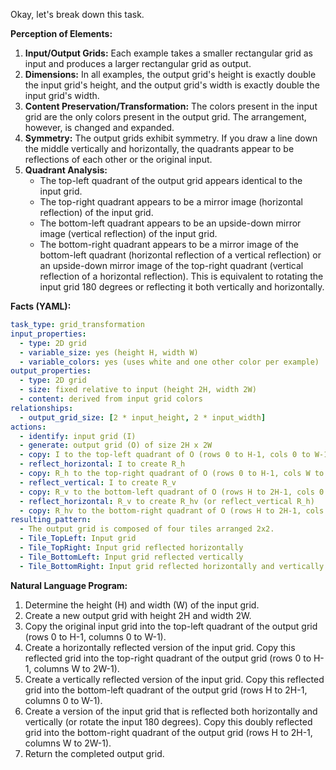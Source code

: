 Okay, let's break down this task.

**Perception of Elements:**

1.  **Input/Output Grids:** Each example takes a smaller rectangular grid as input and produces a larger rectangular grid as output.
2.  **Dimensions:** In all examples, the output grid's height is exactly double the input grid's height, and the output grid's width is exactly double the input grid's width.
3.  **Content Preservation/Transformation:** The colors present in the input grid are the only colors present in the output grid. The arrangement, however, is changed and expanded.
4.  **Symmetry:** The output grids exhibit symmetry. If you draw a line down the middle vertically and horizontally, the quadrants appear to be reflections of each other or the original input.
5.  **Quadrant Analysis:**
    *   The top-left quadrant of the output grid appears identical to the input grid.
    *   The top-right quadrant appears to be a mirror image (horizontal reflection) of the input grid.
    *   The bottom-left quadrant appears to be an upside-down mirror image (vertical reflection) of the input grid.
    *   The bottom-right quadrant appears to be a mirror image of the bottom-left quadrant (horizontal reflection of a vertical reflection) or an upside-down mirror image of the top-right quadrant (vertical reflection of a horizontal reflection). This is equivalent to rotating the input grid 180 degrees or reflecting it both vertically and horizontally.

**Facts (YAML):**


```yaml
task_type: grid_transformation
input_properties:
  - type: 2D grid
  - variable_size: yes (height H, width W)
  - variable_colors: yes (uses white and one other color per example)
output_properties:
  - type: 2D grid
  - size: fixed relative to input (height 2H, width 2W)
  - content: derived from input grid colors
relationships:
  - output_grid_size: [2 * input_height, 2 * input_width]
actions:
  - identify: input grid (I)
  - generate: output grid (O) of size 2H x 2W
  - copy: I to the top-left quadrant of O (rows 0 to H-1, cols 0 to W-1)
  - reflect_horizontal: I to create R_h
  - copy: R_h to the top-right quadrant of O (rows 0 to H-1, cols W to 2W-1)
  - reflect_vertical: I to create R_v
  - copy: R_v to the bottom-left quadrant of O (rows H to 2H-1, cols 0 to W-1)
  - reflect_horizontal: R_v to create R_hv (or reflect_vertical R_h)
  - copy: R_hv to the bottom-right quadrant of O (rows H to 2H-1, cols W to 2W-1)
resulting_pattern:
  - The output grid is composed of four tiles arranged 2x2.
  - Tile_TopLeft: Input grid
  - Tile_TopRight: Input grid reflected horizontally
  - Tile_BottomLeft: Input grid reflected vertically
  - Tile_BottomRight: Input grid reflected horizontally and vertically
```


**Natural Language Program:**

1.  Determine the height (H) and width (W) of the input grid.
2.  Create a new output grid with height 2H and width 2W.
3.  Copy the original input grid into the top-left quadrant of the output grid (rows 0 to H-1, columns 0 to W-1).
4.  Create a horizontally reflected version of the input grid. Copy this reflected grid into the top-right quadrant of the output grid (rows 0 to H-1, columns W to 2W-1).
5.  Create a vertically reflected version of the input grid. Copy this reflected grid into the bottom-left quadrant of the output grid (rows H to 2H-1, columns 0 to W-1).
6.  Create a version of the input grid that is reflected both horizontally and vertically (or rotate the input 180 degrees). Copy this doubly reflected grid into the bottom-right quadrant of the output grid (rows H to 2H-1, columns W to 2W-1).
7.  Return the completed output grid.
